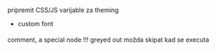 
####
pripremit CSS/JS varijable za theming
- custom font

####
comment, a special node !!!
greyed out možda
skipat kad se executa

